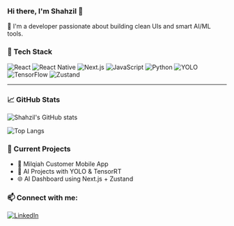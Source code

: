 ### Hi there, I'm Shahzil 👋

🚀 I'm a developer passionate about building clean UIs and smart AI/ML tools.

### 🔧 Tech Stack
![React](https://img.shields.io/badge/-React-61DAFB?logo=react&logoColor=white&style=flat)
![React Native](https://img.shields.io/badge/-React%20Native-20232A?logo=react&style=flat&logoColor=61DAFB)
![Next.js](https://img.shields.io/badge/-Next.js-black?logo=next.js&style=flat)
![JavaScript](https://img.shields.io/badge/-JavaScript-F7DF1E?logo=javascript&logoColor=black&style=flat)
![Python](https://img.shields.io/badge/-Python-3776AB?logo=python&logoColor=white&style=flat)
![YOLO](https://img.shields.io/badge/-YOLOv8-FF416C?style=flat&logo=opencv)
![TensorFlow](https://img.shields.io/badge/-TensorFlow-FF6F00?logo=tensorflow&logoColor=white)
![Zustand](https://img.shields.io/badge/-Zustand-3F3F46?logo=z&logoColor=white&style=flat)

---

### 📈 GitHub Stats
![Shahzil's GitHub stats](https://github-readme-stats.vercel.app/api?username=shahzil&show_icons=true&theme=radical)

![Top Langs](https://github-readme-stats.vercel.app/api/top-langs/?username=shahzil&layout=compact)

### 🧠 Current Projects
- 🚧 Milqiah Customer Mobile App
- 🤖 AI Projects with YOLO & TensorRT
- 🌐 AI Dashboard using Next.js + Zustand

### 📫 Connect with me:
[![LinkedIn](https://img.shields.io/badge/-LinkedIn-blue?logo=linkedin&style=flat)](https://www.linkedin.com/in/shahzil-asif-75b3a5233/)
